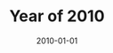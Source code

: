 ---
title: "Year of 2010"
date: 2010-01-01
draft: false
summaryImage: "2010.png"
summary: "记录了2010年，记录在百度空间中，文采不重要，确实年少轻狂"
---